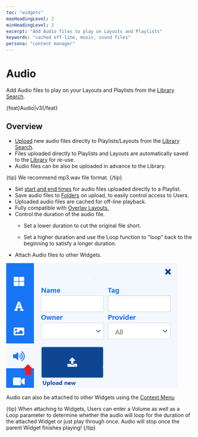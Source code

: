 ```yaml
---
toc: "widgets"
maxHeadingLevel: 2
minHeadingLevel: 2
excerpt: "Add Audio files to play on Layouts and Playlists"
keywords: "cached off-line, music, sound files"
persona: "content manager"
---
```


# Audio

Add Audio files to play on your Layouts and Playlists from the [Library Search](layouts_editor.html#content-library-search). 

{feat}Audio|v3{/feat}

## Overview

-  [Upload](media_library.html#content-add-media-upload) new audio files directly to Playlists/Layouts from the [Library Search](layouts_editor.html#content-library-search).
- Files uploaded directly to Playlists and Layouts are automatically saved to the [Library](media_library.html) for re-use.
- Audio files can be also be uploaded in advance to the Library.

{tip}
We recommend mp3.wav file format.
{/tip}

- Set [start and end times](media_playlists.html#content-widget-expiry-dates) for audio files uploaded directly to a Playlist.
- Save  audio files to [Folders](tour_folders.html#content-saving-to-folders) on upload, to easily control access to Users.
- Uploaded audio files are cached for off-line playback.
- Fully compatible with [Overlay Layouts.](layouts_overlay.html)
- Control the duration of the audio file.
  - Set a lower duration to cut the original file short.

  - Set a higher duration and use the Loop function to "loop" back to the beginning to satisfy a longer duration.
- Attach Audio files to other Widgets.


![Audio](img/v4_media_module_audio.png)





Audio can also be attached to other Widgets using the [Context Menu](layouts_editor.html#content-context-menu)

{tip}
When attaching to Widgets, Users can enter a Volume as well as a Loop parameter to determine whether the audio will loop for the duration of the attached Widget or just play through once. Audio will stop once the parent Widget finishes playing!
{/tip}

